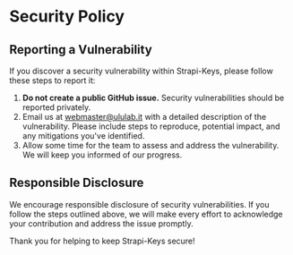 # Security Policy

## Reporting a Vulnerability

If you discover a security vulnerability within Strapi-Keys, please follow these steps to report it:

1. **Do not create a public GitHub issue.** Security vulnerabilities should be reported privately.
2. Email us at webmaster@ululab.it with a detailed description of the vulnerability. Please include steps to reproduce, potential impact, and any mitigations you've identified.
3. Allow some time for the team to assess and address the vulnerability. We will keep you informed of our progress.

## Responsible Disclosure

We encourage responsible disclosure of security vulnerabilities. If you follow the steps outlined above, we will make every effort to acknowledge your contribution and address the issue promptly.

Thank you for helping to keep Strapi-Keys secure!

